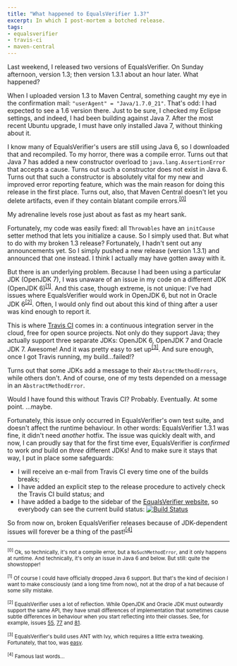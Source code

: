 ```yaml
---
title: "What happened to EqualsVerifier 1.3?"
excerpt: In which I post-mortem a botched release.
tags:
- equalsverifier
- travis-ci
- maven-central
---
```

Last weekend, I released two versions of EqualsVerifier. On Sunday afternoon, version 1.3; then version 1.3.1 about an hour later. What happened?

When I uploaded version 1.3 to Maven Central, something caught my eye in the confirmation mail: `"userAgent" = "Java/1.7.0_21"`. That's odd: I had expected to see a 1.6 version there. Just to be sure, I checked my Eclipse settings, and indeed, I had been building against Java 7. After the most recent Ubuntu upgrade, I must have only installed Java 7, without thinking about it.

I know many of EqualsVerifier's users are still using Java 6, so I downloaded that and recompiled. To my horror, there was a compile error. Turns out that Java 7 has added a new constructor overload to `java.lang.AssertionError` that accepts a cause. Turns out such a constructor does not exist in Java 6. Turns out that such a constructor is absolutely vital for my new and improved error reporting feature, which was the main reason for doing this release in the first place. Turns out, also, that Maven Central doesn't let you delete artifacts, even if they contain blatant compile errors.<sup>[[0]](#note0)</sup>

My adrenaline levels rose just about as fast as my heart sank.

Fortunately, my code was easily fixed: all `Throwables` have an `initCause` setter method that lets you initialize a cause. So I simply used that. But what to do with my broken 1.3 release? Fortunately, I hadn't sent out any announcements yet. So I simply pushed a new release (version 1.3.1) and announced that one instead. I think I actually may have gotten away with it.

But there is an underlying problem. Because I had been using a particular JDK (OpenJDK 7), I was unaware of an issue in my code on a different JDK (OpenJDK 6)<sup>[[1]](#note1)</sup>. And this case, though extreme, is not unique: I've had issues where EqualsVerifier would work in OpenJDK 6, but not in Oracle JDK 6<sup>[[2]](#note2)</sup>. Often, I would only find out about this kind of thing after a user was kind enough to report it.

This is where [Travis CI](https://travis-ci.org/) comes in: a continuous integration server in the cloud, free for open source projects. Not only do they support Java; they actually support three separate JDKs: OpenJDK 6, OpenJDK 7 and Oracle JDK 7. Awesome! And it was pretty easy to set up<sup>[[3]](#note3)</sup>. And sure enough, once I got Travis running, my build...failed!?

Turns out that some JDKs add a message to their `AbstractMethodErrors`, while others don't. And of course, one of my tests depended on a message in an `AbstractMethodError`.

Would I have found this without Travis CI? Probably. Eventually. At some point. ...maybe.

Fortunately, this issue only occurred in EqualsVerifier's own test suite, and doesn't affect the runtime behaviour. In other words: EqualsVerifier 1.3.1 was fine, it didn't need _another_ hotfix. The issue was quickly dealt with, and now, I can proudly say that for the first time ever, EqualsVerifier is _confirmed_ to work _and_ build on _three_ different JDKs! And to make sure it stays that way, I put in place some safeguards:

* I will receive an e-mail from Travis CI every time one of the builds breaks;
* I have added an explicit step to the release procedure to actively check the Travis CI build status; and
* I have added a badge to the sidebar of the [EqualsVerifier website](http://www.jqno.nl/equalsverifier), so everybody can see the current build status: <a href="https://travis-ci.org/jqno/equalsverifier"><img src="https://travis-ci.org/jqno/equalsverifier.png" alt="Build Status" style="border:0;"></a>

So from now on, broken EqualsVerifier releases because of JDK-dependent issues will forever be a thing of the past!<sup>[[4]](#note4)</sup>

* * *

<a id="note0"></a>
<small><sup>[0]</sup> Ok, so technically, it's not a compile error, but a `NoSuchMethodError`, and it only happens at runtime. And technically, it's only an issue in Java 6 and below. But still: quite the showstopper!</small>

<a id="note1"></a>
<small><sup>[1]</sup> Of course I could have officially dropped Java 6 support. But that's the kind of decision I want to make consciously (and a long time from now), not at the drop of a hat because of some silly mistake.</small>

<a id="note2"></a>
<small><sup>[2]</sup> EqualsVerifier uses a lot of reflection. While OpenJDK and Oracle JDK must outwardly support the same API, they have small differences of implementation that sometimes cause subtle differences in behaviour when you start reflecting into their classes. See, for example, issues [55](https://code.google.com/p/equalsverifier/issues/detail?id=55), [77](https://code.google.com/p/equalsverifier/issues/detail?id=77) and [81](https://code.google.com/p/equalsverifier/issues/detail?id=81).</small>

<a id="note3"></a>
<small><sup>[3]</sup> EqualsVerifier's build uses ANT with Ivy, which requires a little extra tweaking. Fortunately, that too, was [easy](http://ecmendenhall.github.io/blog/blog/2013/05/28/two-travis-ci-solutions/).</small>

<a id="note4"></a>
<small><sup>[4]</sup> Famous last words...</small>
